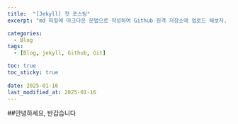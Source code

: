 ```yaml
---
title:  "[Jekyll] 첫 포스팅"
excerpt: "md 파일에 마크다운 문법으로 작성하여 Github 원격 저장소에 업로드 해보자. 에디터는 Visual Studio code 사용! 로컬 서버에서 확인도 해보자. "

categories:
  - Blog
tags:
  - [Blog, jekyll, Github, Git]

toc: true
toc_sticky: true
 
date: 2025-01-16
last_modified_at: 2025-01-16
---
```


##안녕하세요, 반갑습니다